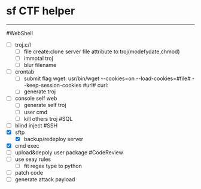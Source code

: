 # sf CTF helper

---
#WebShell
- [ ] troj.c/l
    - [ ] file create:clone server file attribute to troj(modefydate,chmod)
    - [ ] immotal troj
    - [ ] blur filename
- [ ] crontab 
    - [ ] submit flag
        wget: usr/bin/wget --cookies=on --load-cookies=#file# --keep-session-cookies #url#
        curl: 
    - [ ] generate troj
- [ ] console self web
    - [ ] generate self troj
    - [ ] user cmd
    - [ ] kill others troj
#SQL
- [ ] blind inject
#SSH
- [x] sftp
    - [x] backup/redeploy server
- [x] cmd exec
- [ ] upload&depoly user package
#CodeReview
- [ ] use seay rules
    - [ ] fit regex type to python
- [ ] patch code
- [ ] generate attack payload